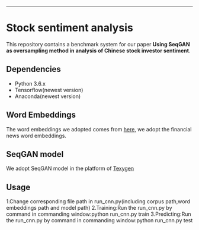 ---
# Stock sentiment analysis
This repository contains a benchmark system for our paper <b>Using SeqGAN as oversampling method in analysis of Chinese stock investor sentiment</b>.

## Dependencies
- Python 3.6.x
- Tensorflow(newest version)
- Anaconda(newest version)


## Word Embeddings
The word embeddings we adopted comes from [here](https://github.com/Embedding/Chinese-Word-Vectors), we adopt the financial news word embeddings.

## SeqGAN model
We adopt SeqGAN model in the platform of [Texygen](https://github.com/geek-ai/Texygen)


## Usage
1.Change corresponding file path in run_cnn.py(including corpus path,word embeddings path and model path)
2.Training:Run the run_cnn.py by command in commanding window:python run_cnn.py train
3.Predicting:Run the run_cnn.py by command in commanding window:python run_cnn.py test

